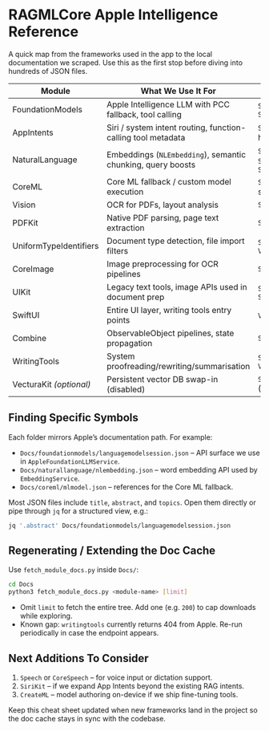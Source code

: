 # RAGMLCore Apple Intelligence Reference

A quick map from the frameworks used in the app to the local documentation we scraped. Use this as the first stop before diving into hundreds of JSON files.

| Module | What We Use It For | Key Entry Points in Repo | Local Docs Folder |
| ------ | ------------------ | ------------------------ | ----------------- |
| FoundationModels | Apple Intelligence LLM with PCC fallback, tool calling | `Services/LLMService.swift`, `Services/RAGService.swift` | `Docs/foundationmodels` |
| AppIntents | Siri / system intent routing, function-calling tool metadata | `Services/RAGAppIntents.swift`, intent helpers in `LLMService.swift` | `Docs/appintents` |
| NaturalLanguage | Embeddings (`NLEmbedding`), semantic chunking, query boosts | `Services/EmbeddingService.swift`, `Services/SemanticChunker.swift`, `Services/QueryEnhancementService.swift` | `Docs/naturallanguage` |
| CoreML | Core ML fallback / custom model execution | `Services/LLMService.swift` (CoreML section) | `Docs/coreml` |
| Vision | OCR for PDFs, layout analysis | `Services/DocumentProcessor.swift` | `Docs/vision` |
| PDFKit | Native PDF parsing, page text extraction | `Services/DocumentProcessor.swift` | `Docs/pdfkit` |
| UniformTypeIdentifiers | Document type detection, file import filters | `Services/DocumentProcessor.swift`, `Views/DocumentLibraryView.swift` | `Docs/uniformtypeidentifiers` |
| CoreImage | Image preprocessing for OCR pipelines | `Services/DocumentProcessor.swift` | `Docs/coreimage` |
| UIKit | Legacy text tools, image APIs used in document prep | `Services/DocumentProcessor.swift`, `Services/LLMService.swift` | `Docs/uikit` |
| SwiftUI | Entire UI layer, writing tools entry points | `Views/*.swift`, `RAGMLCoreApp.swift` | `Docs/swiftui` |
| Combine | ObservableObject pipelines, state propagation | `Services/RAGService.swift` | `Docs/combine` |
| WritingTools | System proofreading/rewriting/summarisation | `Services/WritingToolsService.swift`, `Views/ChatView.swift` | *(Apple endpoint currently 404s – no local dump)* |
| VecturaKit *(optional)* | Persistent vector DB swap-in (disabled) | `Services/VectorDatabase.swift` (commented) | *(not scraped)* |

## Finding Specific Symbols

Each folder mirrors Apple’s documentation path. For example:

- `Docs/foundationmodels/languagemodelsession.json` – API surface we use in `AppleFoundationLLMService`.
- `Docs/naturallanguage/nlembedding.json` – word embedding API used by `EmbeddingService`.
- `Docs/coreml/mlmodel.json` – references for the Core ML fallback.

Most JSON files include `title`, `abstract`, and `topics`. Open them directly or pipe through `jq` for a structured view, e.g.:

```sh
jq '.abstract' Docs/foundationmodels/languagemodelsession.json
```

## Regenerating / Extending the Doc Cache

Use `fetch_module_docs.py` inside `Docs/`:

```sh
cd Docs
python3 fetch_module_docs.py <module-name> [limit]
```

- Omit `limit` to fetch the entire tree. Add one (e.g. `200`) to cap downloads while exploring.
- Known gap: `writingtools` currently returns 404 from Apple. Re-run periodically in case the endpoint appears.

## Next Additions To Consider

1. `Speech` or `CoreSpeech` – for voice input or dictation support.
2. `SiriKit` – if we expand App Intents beyond the existing RAG intents.
3. `CreateML` – model authoring on-device if we ship fine-tuning tools.

Keep this cheat sheet updated when new frameworks land in the project so the doc cache stays in sync with the codebase.
